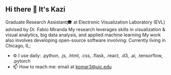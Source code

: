 ## Hi there 👋 It's Kazi

Graduate Research Assistant🎓 at Electronic Visualization Laboratory (EVL) advised by Dr. Fabio Miranda
My research leverages skills in visualization & visual analytics, big data analysis, and applied machine learning
My work also involves developing open-source software involving: 
Currently living in Chicago, IL;

- ⚙️ I use daily: .python, .js, .html, .css, .flask, .react, .d3, .ai, .tensorflow, .pytorch
- 📫 How to reach me: email at komar3@uic.edu
